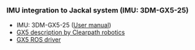 ### IMU integration to Jackal system (IMU: 3DM-GX5-25)

* IMU: 3DM-GX5-25 ([User manual](https://cdn.shopify.com/s/files/1/1750/5061/files/3dm-gx5-25_user_manual.pdf?16138305523735781123))
* [GX5 description by Clearpath robotics](https://clearpathrobotics.com/blog/2019/05/clearpath-updates-lord-microstrain-imu-ros-driver-with-key-features/)
* [GX5 ROS driver](https://github.com/ros-drivers/microstrain_mips)

<!-- **1. Assign static IP addresses to LiDARs**: Each LiDAR should have a unique IP address. You can assign a static IP address to each LiDAR using its configuration interface or web GUI. Make sure that these IP addresses are on the same subnet as the Jackal's onboard computer. For example, you can assign the IP addresses 192.168.1.201, 192.168.1.202, and so on.

  * Horizontal velodyne (H)
    * IP Address: 192.168.1.201
    * Data Port: 2368
    * Telemetry Port: 8308

  * Vertical velodyne (V)
    * IP Address: 192.168.1.202
    * Data Port: 2369
    * Telemetry Port: 8309
    
  * Informations for changing LiDAR ip configurations:
    * [Github about multi velodyne operation: https://github.com/JeongJae0815/Multi_Velodyne](https://github.com/JeongJae0815/Multi_Velodyne)
    * [VLP16 User guide: https://velodynelidar.com/wp-content/uploads/2019/09/63-9266-REV-A-WEBSERVER-USER-GUIDEHDL-32EVLP-16.pdf](https://velodynelidar.com/wp-content/uploads/2019/09/63-9266-REV-A-WEBSERVER-USER-GUIDEHDL-32EVLP-16.pdf)
    * [VLP16 tutorial: http://wiki.ros.org/velodyne/Tutorials/Getting%20Started%20with%20the%20Velodyne%20VLP16](http://wiki.ros.org/velodyne/Tutorials/Getting%20Started%20with%20the%20Velodyne%20VLP16)


<br></br>
**2. Network configuration**: Each LiDAR requires a unique IP address. Assign a static IP address to each LiDAR using the device's configuration interface or web GUI. Ensure that these IP addresses are on the same subnet as the Jackal's onboard computer.

  * Name of an ethernet port which Jackal uses for LiDARs: br0

  * IP configuration command
  <pre>
  ip addr flush dev br0
  sudo ifconfig br0 192.168.1.77
  sudo route add 192.168.1.201 br0
  sudo route add 192.168.1.202 br0</pre>
  
  * To check ip connection
  <pre>
  ping 192.168.1.201
  ping 192.168.1.202</pre>
  
  * If you want to check the ip configurations of Jackal computer:
  <pre>
  ifconfig</pre>
  

<br></br>
**3. Roslaunch a launch file**: Two LiDARs are operated simultaneously with the following command.

  <pre>
  roslaunch velodyne_pointcloud VLP16_points_multi.launch</pre>
  
  * frame_id
    * Horizontal LiDAR (H): velodyne1
    * Vertical LiDAR (V): velodyne2

  * TF setting between base_link and LiDARs
  <pre><code>&lt;node pkg="tf2_ros" type="static_transform_publisher" name="base_to_velodyne1" args="-0.14 0 0.55 3.14159265359 0 0 base_link velodyne1" /&gt;</code></pre>
  <pre><code>&lt;node pkg="tf2_ros" type="static_transform_publisher" name="base_to_velodyne2" args="-0.26 0 0.41 1.570796327 0 -1.570796327 base_link velodyne2" /&gt;</code></pre>
  
 
<br></br>
**Implementation result**

  * Horizontal velodyne (H): Point cloud with colors
  * Vertical velodyne (V): Point cloud with white

![two_lidar_test_real](https://user-images.githubusercontent.com/42059549/225409163-1d7fb0db-9854-46d1-a707-9a8629e13892.png)
-->
